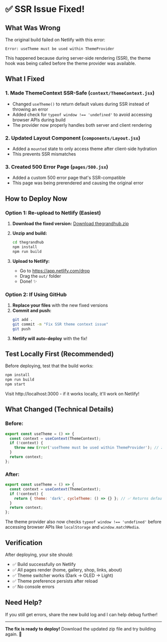 # ✅ SSR Issue Fixed!

## What Was Wrong

The original build failed on Netlify with this error:
```
Error: useTheme must be used within ThemeProvider
```

This happened because during server-side rendering (SSR), the theme hook was being called before the theme provider was available.

## What I Fixed

### 1. Made ThemeContext SSR-Safe (`context/ThemeContext.jsx`)
- Changed `useTheme()` to return default values during SSR instead of throwing an error
- Added check for `typeof window !== 'undefined'` to avoid accessing browser APIs during build
- The provider now properly handles both server and client rendering

### 2. Updated Layout Component (`components/Layout.jsx`)
- Added a `mounted` state to only access theme after client-side hydration
- This prevents SSR mismatches

### 3. Created 500 Error Page (`pages/500.jsx`)
- Added a custom 500 error page that's SSR-compatible
- This page was being prerendered and causing the original error

## How to Deploy Now

### Option 1: Re-upload to Netlify (Easiest)

1. **Download the fixed version:**
   [Download thegrandhub.zip](computer:///mnt/user-data/outputs/thegrandhub.zip)

2. **Unzip and build:**
   ```bash
   cd thegrandhub
   npm install
   npm run build
   ```

3. **Upload to Netlify:**
   - Go to https://app.netlify.com/drop
   - Drag the `out/` folder
   - Done! ✨

### Option 2: If Using GitHub

1. **Replace your files** with the new fixed versions
2. **Commit and push:**
   ```bash
   git add .
   git commit -m "Fix SSR theme context issue"
   git push
   ```
3. **Netlify will auto-deploy** with the fix!

## Test Locally First (Recommended)

Before deploying, test that the build works:

```bash
npm install
npm run build
npm start
```

Visit http://localhost:3000 - if it works locally, it'll work on Netlify!

## What Changed (Technical Details)

### Before:
```js
export const useTheme = () => {
  const context = useContext(ThemeContext);
  if (!context) {
    throw new Error('useTheme must be used within ThemeProvider'); // ❌ Breaks SSR
  }
  return context;
};
```

### After:
```js
export const useTheme = () => {
  const context = useContext(ThemeContext);
  if (!context) {
    return { theme: 'dark', cycleTheme: () => {} }; // ✅ Returns defaults during SSR
  }
  return context;
};
```

The theme provider also now checks `typeof window !== 'undefined'` before accessing browser APIs like `localStorage` and `window.matchMedia`.

## Verification

After deploying, your site should:
- ✅ Build successfully on Netlify
- ✅ All pages render (home, gallery, shop, links, about)
- ✅ Theme switcher works (Dark → OLED → Light)
- ✅ Theme preference persists after reload
- ✅ No console errors

## Need Help?

If you still get errors, share the new build log and I can help debug further!

---

**The fix is ready to deploy!** Download the updated zip file and try building again. 🚀
